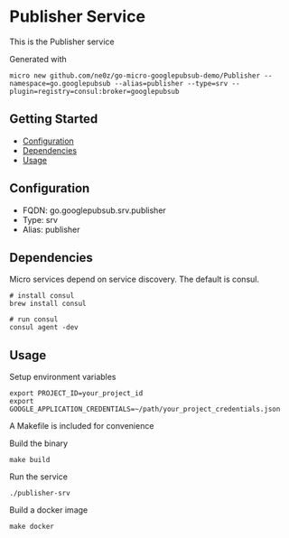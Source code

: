 # Publisher Service

This is the Publisher service

Generated with

```
micro new github.com/ne0z/go-micro-googlepubsub-demo/Publisher --namespace=go.googlepubsub --alias=publisher --type=srv --plugin=registry=consul:broker=googlepubsub
```

## Getting Started

- [Configuration](#configuration)
- [Dependencies](#dependencies)
- [Usage](#usage)

## Configuration

- FQDN: go.googlepubsub.srv.publisher
- Type: srv
- Alias: publisher

## Dependencies

Micro services depend on service discovery. The default is consul.

```
# install consul
brew install consul

# run consul
consul agent -dev
```

## Usage

Setup environment variables

```console
export PROJECT_ID=your_project_id
export GOOGLE_APPLICATION_CREDENTIALS=~/path/your_project_credentials.json
```

A Makefile is included for convenience

Build the binary

```
make build
```

Run the service
```
./publisher-srv
```

Build a docker image
```
make docker
```
